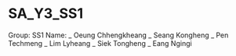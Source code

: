 # SA_Y3_SS1

Group: SS1
Name:
 _ Oeung Chhengkheang
 _ Seang Kongheng
 _ Pen Techmeng
 _ Lim Lyheang
 _ Siek Tongheng
 _ Eang Ngingi

